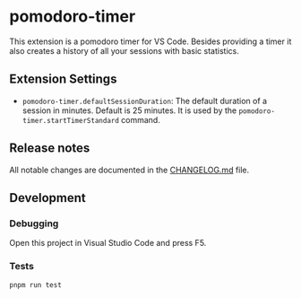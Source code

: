 # pomodoro-timer

This extension is a pomodoro timer for VS Code. Besides providing a timer it
also creates a history of all your sessions with basic statistics.

## Extension Settings

- `pomodoro-timer.defaultSessionDuration`: The default duration of a session in
  minutes. Default is 25 minutes. It is used by the
  `pomodoro-timer.startTimerStandard` command.

## Release notes

All notable changes are documented in the [CHANGELOG.md](CHANGELOG.md) file.

## Development

### Debugging

Open this project in Visual Studio Code and press F5.

### Tests

```
pnpm run test
```
